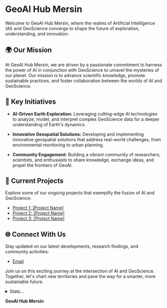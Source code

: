 # GeoAI Hub Mersin

Welcome to GeoAI Hub Mersin, where the realms of Artificial Intelligence (AI) and GeoScience converge to shape the future of exploration, understanding, and innovation.

## 🌍 Our Mission
At GeoAI Hub Mersin, we are driven by a passionate commitment to harness the power of AI in conjunction with GeoScience to unravel the mysteries of our planet. Our mission is to advance scientific knowledge, promote sustainable practices, and foster collaboration between the worlds of AI and GeoScience.

## 🚀 Key Initiatives
- **AI-Driven Earth Exploration:** Leveraging cutting-edge AI technologies to analyze, model, and interpret complex GeoScience data for a deeper understanding of Earth's dynamics.
  
- **Innovative Geospatial Solutions:** Developing and implementing innovative geospatial solutions that address real-world challenges, from environmental monitoring to urban planning.

- **Community Engagement:** Building a vibrant community of researchers, scientists, and enthusiasts to share knowledge, exchange ideas, and propel the frontiers of GeoAI.

## 🔬 Current Projects
Explore some of our ongoing projects that exemplify the fusion of AI and GeoScience:
- [Project 1: [Project Name]](link-to-project)
- [Project 2: [Project Name]](link-to-project)
- [Project 3: [Project Name]](link-to-project)

## 🌐 Connect With Us
Stay updated on our latest developments, research findings, and community activities:
- [Email](mailto:info@geoaihubmersin.org)

Join us on this exciting journey at the intersection of AI and GeoScience. Together, let's chart new territories and pave the way for a smarter, more sustainable future.

<details>
	<summary>Stats...</summary>
  <div align="center">  
    <img src="http://github-profile-summary-cards.vercel.app/api/cards/profile-details?username=geoaihub&theme=swift" align="center"/>
  </div>
  
  <div align="center">
    <img src="http://github-profile-summary-cards.vercel.app/api/cards/stats?username=geoaihub&theme=swift" align="center"/>
    <img src="http://github-profile-summary-cards.vercel.app/api/cards/most-commit-language?username=geoaihub&theme=swift" align="center"/>
  </div>
</details>

**GeoAI Hub Mersin**
